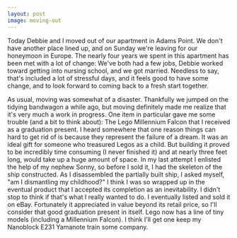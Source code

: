 ```yaml
---
layout: post
image: moving-out
---
```


Today Debbie and I moved out of our apartment in Adams Point. We don't
have another place lined up, and on Sunday we're leaving for our
honeymoon in Europe. The nearly four years we spent in this apartment
has been met with a lot of change: We've both had a few jobs, Debbie
worked toward getting into nursing school, and we got married. Needless
to say, that's included a lot of stressful days, and it feels good to
have some change, and to look forward to coming back to a fresh start
together.

As usual, moving was somewhat of a disaster. Thankfully we jumped on the
tidying bandwagon a while ago, but moving definitely made me realize
that it's very much a work in progress. One item in particular gave me
some trouble (and a bit to think about): The Lego Millennium Falcon that
I received as a graduation present. I heard somewhere that one reason
things can hard to get rid of is because they represent the failure of a
dream. It was an ideal gift for someone who treasured Legos as a child.
But building it proved to be incredibly time consuming (I never finished
it) and at nearly three feet long, would take up a huge amount of space.
In my last attempt I enlisted the help of my nephew Sonny, so before I
sold it, I had the skeleton of the ship constructed. As I disassembled
the partially built ship, I asked myself, "am I dismantling my
childhood?" I think I was so wrapped up in the eventual product that I
accepted its completion as an inevitability. I didn't stop to think if
that's what I really wanted to do. I eventually listed and sold it on
eBay. Fortunately it appreciated in value beyond its retail price, so
I'll consider that good graduation present in itself. Lego now has a
line of tiny models (including a Millennium Falcon). I think I'll get
one keep my Nanoblock E231 Yamanote train some company.
